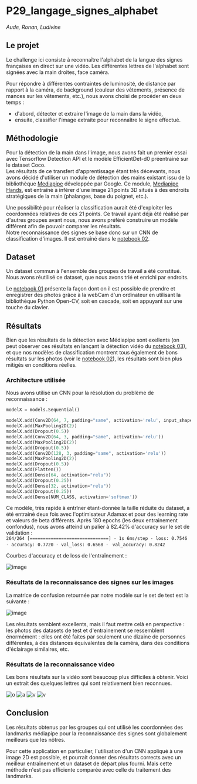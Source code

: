 # P29_langage_signes_alphabet

*Aude, Ronan, Ludivine*

## Le projet

Le challenge ici consiste à reconnaître l'alphabet de la langue des signes françaises en direct sur une vidéo. Les différentes lettres de l'alphabet sont signées avec la main droites, face caméra.

Pour répondre à différentes contraintes de luminosité, de distance par rapport à la caméra, de background (couleur des vêtements, présence de mances sur les vêtements, etc.), nous avons choisi de procéder en deux temps :
- d'abord, détecter et extraire l'image de la main dans la vidéo, 
- ensuite, classifier l'image extraite pour reconnaître le signe effectué.

## Méthodologie

Pour la détection de la main dans l'image, nous avons fait un premier essai avec Tensorflow Detection API et le modèle EfficientDet-d0 préentrainé sur le dataset Coco.<br> 
Les résultats de ce transfert d'apprentissage étant très décevants, nous avons décidé d'utiliser un module de détection des mains existant issu de la bibliothèque [Mediapipe](https://mediapipe.dev/) développée par Google. Ce module, [Mediapipe Hands](https://google.github.io/mediapipe/solutions/hands), est entraîné à inférer d'une image 21 points 3D situés à des endroits stratégiques de la main (phalanges, base du poignet, etc.).<br>

Une possibilité pour réaliser la classification aurait été d'exploiter les coordonnées relatives de ces 21 points. Ce travail ayant déjà été réalisé par d'autres groupes avant nous, nous avons préféré construire un modèle différent afin de pouvoir comparer les résultats.<br>
Notre reconnaissance des signes se base donc sur un CNN de classification d'images. Il est entraîné dans le [notebook 02](02_classification_signes.ipynb).

## Dataset

Un dataset commun à l'ensemble des groupes de travail a été constitué. Nous avons réutilisé ce dataset, que nous avons trié et enrichi par endroits.<br>

Le [notebook 01](01_capture_webcam.ipynb) présente la façon dont on il est possible de prendre et enregistrer des photos grâce à la webCam d'un ordinateur en utilisant la bibliothèque Python Open-CV, soit en cascade, soit en appuyant sur une touche du clavier.


## Résultats

Bien que les résultats de la détection avec Médiapipe sont exellents (on peut observer ces résultats en lançant la détection vidéo du [notebook 03](03_reconnaissance_signes_video.ipynb)), et que nos modèles de classification montrent tous également de bons résultats sur les photos (voir le [notebook 02](02_classification_signes.ipynb)), les résultats sont bien plus mitigés en conditions réelles.

### Architecture utilisée

Nous avons utilisé un CNN pour la résolution du problème de reconnaissance :

```python
modelX = models.Sequential()

modelX.add(Conv2D(64, 7, padding="same", activation='relu', input_shape=(60,60,3)))
modelX.add(MaxPooling2D(2))
modelX.add(Dropout(0.5))
modelX.add(Conv2D(64, 3, padding="same", activation='relu'))
modelX.add(MaxPooling2D(2))
modelX.add(Dropout(0.5))
modelX.add(Conv2D(128, 3, padding="same", activation='relu'))
modelX.add(MaxPooling2D(2))
modelX.add(Dropout(0.5))
modelX.add(Flatten())
modelX.add(Dense(64, activation="relu"))
modelX.add(Dropout(0.25))
modelX.add(Dense(32, activation="relu"))
modelX.add(Dropout(0.25))
modelX.add(Dense(NUM_CLASS, activation='softmax'))
```

Ce modèle, très rapide à entrîner étant-donnée la taille réduite du dataset, a été entrainé deux fois avec l'optimisateur Adamax et pour des learning rate et valeurs de beta différents. Après 180 epochs (les deux entrainement confondus), nous avons atteind un palier à 82.42% d'accuracy sur le set de validation :<br>
`264/264 [==============================] - 1s 6ms/step - loss: 0.7546 - accuracy: 0.7720 - val_loss: 0.6568 - `
`val_accuracy: 0.8242`

Courbes d'accuracy et de loss de l'entraînement :

![image](https://user-images.githubusercontent.com/73179354/117980818-a3a36d80-b334-11eb-84a4-f9a664dbe545.png)



### Résultats de la reconnaissance des signes sur les images

La matrice de confusion retournée par notre modèle sur le set de test est la suivante :

![image](https://user-images.githubusercontent.com/73179354/117975506-085bc980-b32f-11eb-9d18-7e6be9ce89e5.png)

Les résultats semblent excellents, mais il faut mettre celà en perspective : les photos des datasets de test et d'entrainement se ressemblent énormément : elles ont été faites par seulement une dizaine de personnes différentes, à des distances équivalentes de la caméra, dans des conditions d'éclairage similaires, etc.



### Résultats de la reconnaissance video

Les bons résultats sur la vidéo sont beaucoup plus difficiles à obtenir. Voici un extrait des quelques lettres qui sont relativement bien reconnues.

![o](images/o-o.png)
![a](images/a-a.png)
![v](images/v-1.png)
![v](images/v-2.png)




## Conclusion

Les résultats obtenus par les groupes qui ont utilisé les coordonnées des landmarks médiapipe pour la reconnaissance des signes sont globalement meilleurs que les nôtres. 

Pour cette application en particulier, l'utilisation d'un CNN appliqué à une image 2D est possible, et pourrait donner des résultats corrects avec un meilleur entraînement et un dataset de départ plus fourni. Mais cette méthode n'est pas efficiente comparée avec celle du traitement des landmarks.

